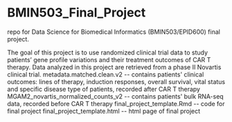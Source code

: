 # BMIN503_Final_Project
repo for Data Science for Biomedical Informatics (BMIN503/EPID600) final project.

The goal of this project is to use randomized clinical trial data to study patients’ gene profile variations and their treatment outcomes of CAR T therapy. Data analyzed in this project are retrieved from a phase II Novartis clinical trial.
metadata.matched.clean.v2 -- contains patients' clinical outcomes:  lines of therapy, induction responses, overall survival, vital status and specific disease type of patients, recorded after CAR T therapy
MGAM2_novartis_normalized_counts_v2 -- contains patients' bulk RNA-seq data, recorded before CAR T therapy
final_project_template.Rmd -- code for final project
final_project_template.html -- html page of final project
